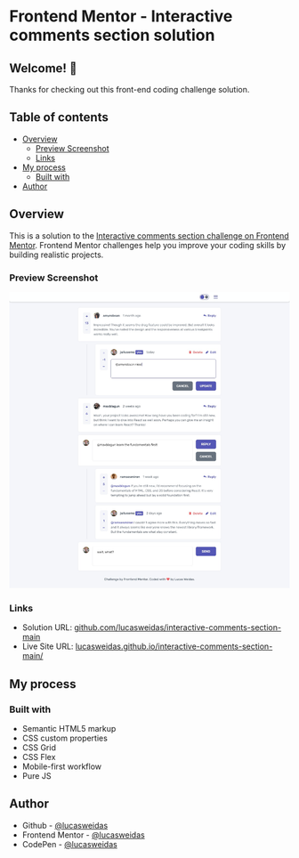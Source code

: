 # Frontend Mentor - Interactive comments section solution

## Welcome! 👋

Thanks for checking out this front-end coding challenge solution.

## Table of contents

- [Overview](#overview)
  - [Preview Screenshot](#screenshot)
  - [Links](#links)
- [My process](#my-process)
  - [Built with](#built-with)
- [Author](#author)

## Overview

This is a solution to the [Interactive comments section challenge on Frontend Mentor](https://www.frontendmentor.io/challenges/interactive-comments-section-iG1RugEG9). Frontend Mentor challenges help you improve your coding skills by building realistic projects.

### Preview Screenshot

![Preview for the Interactive comments section](./preview/desktop-preview.jpg)

### Links

- Solution URL: [github.com/lucasweidas/interactive-comments-section-main](https://github.com/lucasweidas/interactive-comments-section-main)
- Live Site URL: [lucasweidas.github.io/interactive-comments-section-main/](https://lucasweidas.github.io/interactive-comments-section-main/)

## My process

### Built with

- Semantic HTML5 markup
- CSS custom properties
- CSS Grid
- CSS Flex
- Mobile-first workflow
- Pure JS

## Author

- Github - [@lucasweidas](https://github.com/LucasWeidas)
- Frontend Mentor - [@lucasweidas](https://www.frontendmentor.io/profile/lucasweidas)
- CodePen - [@lucasweidas](https://codepen.io/lucasweidas)
